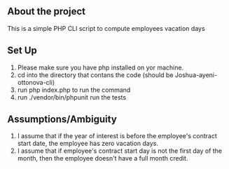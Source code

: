 ## About the project
This is a simple PHP CLI script to compute employees vacation days

## Set Up
1. Please make sure you have php installed on yor machine.
2. cd into the directory that contans the code (should be Joshua-ayeni-ottonova-cli)
3. run php index.php to run the command
4. run ./vendor/bin/phpunit run the tests

## Assumptions/Ambiguity
1. I assume that if the year of interest is before the employee's contract start date, the employee has zero vacation days.
2. I assume that if employee's contract start day is not the first day of the month, then the employee doesn't have a full month credit.

